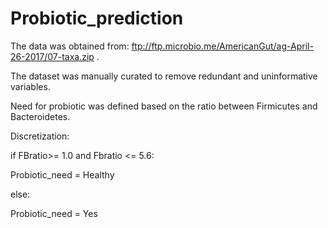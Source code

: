# Probiotic_prediction

The data was obtained from: ftp://ftp.microbio.me/AmericanGut/ag-April-26-2017/07-taxa.zip .

The dataset was manually curated to remove redundant and uninformative variables.

Need for probiotic was defined based on the ratio between Firmicutes and Bacteroidetes.

Discretization:

if FBratio>= 1.0 and Fbratio <= 5.6:

  Probiotic_need = Healthy
  
 else:
 
  Probiotic_need = Yes
